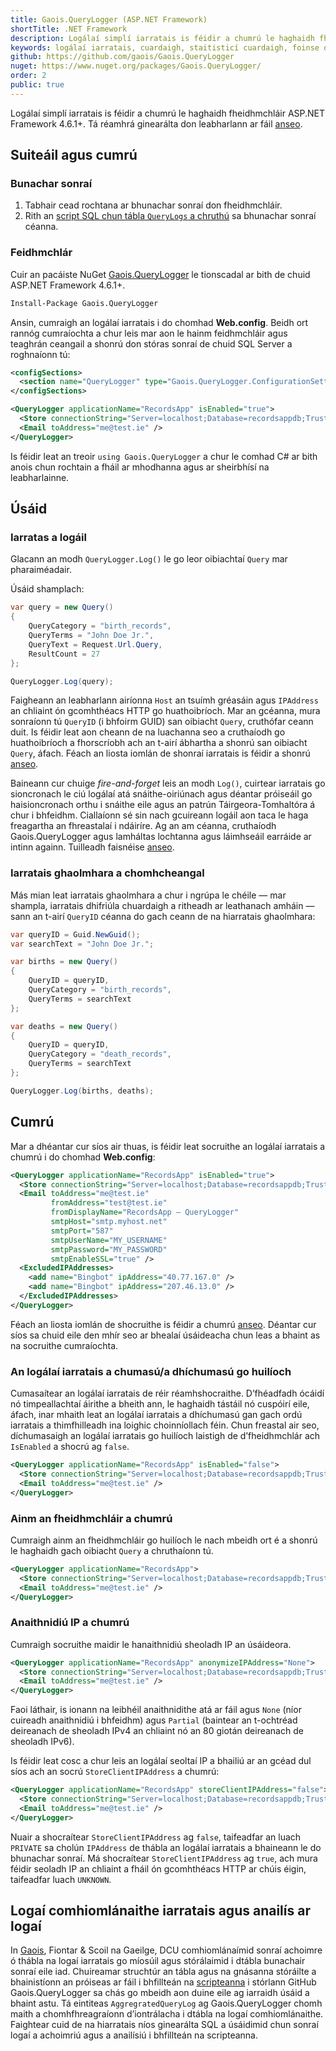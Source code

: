 ```yaml
---
title: Gaois.QueryLogger (ASP.NET Framework)
shortTitle: .NET Framework
description: Logálaí simplí iarratais is féidir a chumrú le haghaidh fheidhmchláir ASP.NET agus ASP.NET Core 
keywords: logálaí iarratais, cuardaigh, staitisticí cuardaigh, foinse oscailte, C#, .NET Core, dotnet, SQL Server, Fiontar & Scoil na Gaeilge, DCU
github: https://github.com/gaois/Gaois.QueryLogger
nuget: https://www.nuget.org/packages/Gaois.QueryLogger/
order: 2
public: true
---
```


Logálaí simplí iarratais is féidir a chumrú le haghaidh fheidhmchláir ASP.NET Framework 4.6.1+. Tá réamhrá ginearálta don leabharlann ar fáil [anseo](../intro).

## Suiteáil agus cumrú

### Bunachar sonraí

1. Tabhair cead rochtana ar bhunachar sonraí don fheidhmchláir.
2. Rith an [script SQL chun tábla `QueryLogs` a chruthú](https://github.com/gaois/Gaois.QueryLogger/tree/master/scripts) sa bhunachar sonraí céanna.

### Feidhmchlár

Cuir an pacáiste NuGet [Gaois.QueryLogger](https://www.nuget.org/packages/Gaois.QueryLogger/) le tionscadal ar bith de chuid ASP.NET Framework 4.6.1+.

```cmd
Install-Package Gaois.QueryLogger
```

Ansin, cumraigh an logálaí iarratais i do chomhad **Web.config**. Beidh ort rannóg cumraíochta a chur leis mar aon le hainm feidhmchláir agus teaghrán ceangail a shonrú don stóras sonraí de chuid SQL Server a roghnaíonn tú:

```xml
<configSections>
  <section name="QueryLogger" type="Gaois.QueryLogger.ConfigurationSettings, Gaois.QueryLogger" />
</configSections>
```

```xml
<QueryLogger applicationName="RecordsApp" isEnabled="true">
  <Store connectionString="Server=localhost;Database=recordsappdb;Trusted_Connection=True;" />
  <Email toAddress="me@test.ie" />
</QueryLogger>
```

Is féidir leat an treoir `using Gaois.QueryLogger` a chur le comhad C# ar bith anois chun rochtain a fháil ar mhodhanna agus ar sheirbhísí na leabharlainne. 

## Úsáid

### Iarratas a logáil

Glacann an modh `QueryLogger.Log()` le go leor oibiachtaí `Query` mar pharaiméadair.  

Úsáid shamplach:

```csharp
var query = new Query()
{
    QueryCategory = "birth_records",
    QueryTerms = "John Doe Jr.",
    QueryText = Request.Url.Query,
    ResultCount = 27
};

QueryLogger.Log(query);
```

Faigheann an leabharlann airíonna `Host` an tsuímh gréasáin agus `IPAddress` an chliaint ón gcomhthéacs HTTP go huathoibríoch. Mar an gcéanna, mura sonraíonn tú `QueryID` (i bhfoirm GUID) san oibiacht `Query`, cruthófar ceann duit. Is féidir leat aon cheann de na luachanna seo a cruthaíodh go huathoibríoch a fhorscríobh ach an t-airí ábhartha a shonrú san oibiacht `Query`, áfach. Féach an liosta iomlán de shonraí iarratais is féidir a shonrú [anseo](../data).  

Baineann cur chuige *fire-and-forget* leis an modh `Log()`, cuirtear iarratais go sioncronach le ciú logálaí atá snáithe-oiriúnach agus déantar próiseáil go haisioncronach orthu i snáithe eile agus an patrún Táirgeora-Tomhaltóra á chur i bhfeidhm. Ciallaíonn sé sin nach gcuireann logáil aon taca le haga freagartha an fhreastalaí i ndáiríre. Ag an am céanna, cruthaíodh Gaois.QueryLogger agus lamháltas lochtanna agus láimhseáil earráide ar intinn againn. Tuilleadh faisnéise [anseo](../faulttolerance).

### Iarratais ghaolmhara a chomhcheangal

Más mian leat iarratais ghaolmhara a chur i ngrúpa le chéile — mar shampla, iarratais dhifriúla chuardaigh a ritheadh ar leathanach amháin — sann an t-airí `QueryID` céanna do gach ceann de na hiarratais ghaolmhara:

```csharp
var queryID = Guid.NewGuid();
var searchText = "John Doe Jr.";

var births = new Query()
{
    QueryID = queryID,
    QueryCategory = "birth_records",
    QueryTerms = searchText
};

var deaths = new Query()
{
    QueryID = queryID,
    QueryCategory = "death_records",
    QueryTerms = searchText
};

QueryLogger.Log(births, deaths);
```

## Cumrú

Mar a dhéantar cur síos air thuas, is féidir leat socruithe an logálaí iarratais a chumrú i do chomhad **Web.config**:

```xml
<QueryLogger applicationName="RecordsApp" isEnabled="true">
  <Store connectionString="Server=localhost;Database=recordsappdb;Trusted_Connection=True;" />
  <Email toAddress="me@test.ie"
         fromAddress="test@test.ie"
         fromDisplayName="RecordsApp — QueryLogger"
         smtpHost="smtp.myhost.net"
         smtpPort="587"
         smtpUserName="MY_USERNAME"
         smtpPassword="MY_PASSWORD"
         smtpEnableSSL="true" />
  <ExcludedIPAddresses>
    <add name="Bingbot" ipAddress="40.77.167.0" />
    <add name="Bingbot" ipAddress="207.46.13.0" />
  </ExcludedIPAddresses>
</QueryLogger>
```

Féach an liosta iomlán de shocruithe is féidir a chumrú [anseo](../configuration). Déantar cur síos sa chuid eile den mhír seo ar bhealaí úsáideacha chun leas a bhaint as na socruithe cumraíochta. 

### An logálaí iarratais a chumasú/a dhíchumasú go huilíoch

Cumasaítear an logálaí iarratais de réir réamhshocraithe. D’fhéadfadh ócáidí nó timpeallachtaí áirithe a bheith ann, le haghaidh tástáil nó cuspóirí eile, áfach, inar mhaith leat an logálaí iarratais a dhíchumasú gan gach ordú iarratais a thimfhilleadh ina loighic choinníollach féin. Chun freastal air seo, díchumasaigh an logálaí iarratais go huilíoch laistigh de d’fheidhmchlár ach `IsEnabled` a shocrú ag `false`.

```xml
<QueryLogger applicationName="RecordsApp" isEnabled="false">
  <Store connectionString="Server=localhost;Database=recordsappdb;Trusted_Connection=True;" />
  <Email toAddress="me@test.ie" />
</QueryLogger>
```

### Ainm an fheidhmchláir a chumrú

Cumraigh ainm an fheidhmchláir go huilíoch le nach mbeidh ort é a shonrú le haghaidh gach oibiacht `Query` a chruthaíonn tú. 

```xml
<QueryLogger applicationName="RecordsApp">
  <Store connectionString="Server=localhost;Database=recordsappdb;Trusted_Connection=True;" />
  <Email toAddress="me@test.ie" />
</QueryLogger>
```

### Anaithnidiú IP a chumrú

Cumraigh socruithe maidir le hanaithnidiú sheoladh IP an úsáideora.  

```xml
<QueryLogger applicationName="RecordsApp" anonymizeIPAddress="None">
  <Store connectionString="Server=localhost;Database=recordsappdb;Trusted_Connection=True;" />
  <Email toAddress="me@test.ie" />
</QueryLogger>
```

Faoi láthair, is ionann na leibhéil anaithnidithe atá ar fáil agus `None` (níor cuireadh anaithnidiú i bhfeidhm) agus `Partial` (baintear an t-ochtréad deireanach de sheoladh IPv4 an chliaint nó an 80 giotán deireanach de sheoladh IPv6). 

Is féidir leat cosc a chur leis an logálaí seoltaí IP a bhailiú ar an gcéad dul síos ach an socrú `StoreClientIPAddress` a chumrú:

```xml
<QueryLogger applicationName="RecordsApp" storeClientIPAddress="false">
  <Store connectionString="Server=localhost;Database=recordsappdb;Trusted_Connection=True;" />
  <Email toAddress="me@test.ie" />
</QueryLogger>
```

Nuair a shocraítear `StoreClientIPAddress` ag `false`, taifeadfar an luach `PRIVATE` sa cholún `IPAddress` de thábla an logálaí iarratais a bhaineann le do bhunachar sonraí. Má shocraítear `StoreClientIPAddress` ag `true`, ach mura féidir seoladh IP an chliaint a fháil ón gcomhthéacs HTTP ar chúis éigin, taifeadfar luach `UNKNOWN`.

## Logaí comhiomlánaithe iarratais agus anailís ar logaí

In [Gaois](https://www.gaois.ie), Fiontar & Scoil na Gaeilge, DCU comhiomlánaímid sonraí achoimre ó thábla na logaí iarratais go míosúil agus stórálaimid i dtábla bunachair sonraí eile iad. Chuireamar struchtúr an tábla agus na gnásanna stóráilte a bhainistíonn an próiseas ar fáil i bhfillteán na [scripteanna](https://github.com/gaois/Gaois.QueryLogger/tree/master/scripts) i stórlann GitHub Gaois.QueryLogger sa chás go mbeidh aon duine eile ag iarraidh úsáid a bhaint astu. Tá eintiteas `AggregratedQueryLog` ag Gaois.QueryLogger chomh maith a chomhfhreagraíonn d’iontrálacha i dtábla na logaí comhiomlánaithe. Faightear cuid de na hiarratais níos ginearálta SQL a úsáidimid chun sonraí logaí a achoimriú agus a anailísiú i bhfillteán na scripteanna.
